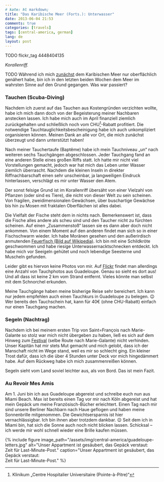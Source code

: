 ```yaml
---
# kate: hl markdown;
title: "Das Karibische Meer (Forts.): Unterwasser"
date: 2013-06-04 21:53
comments: true
categories: [travels]
tags: [central-america, german]
lang: de
layout: post
---
```


TODO flickr_tag 4448404135

*Korallenriff.*

TODO Während ich mich [zunächst](_posts/2013-05-15-das-karibische-meer.md) dem Karibischen Meer nur oberflächlich genähert habe, bin ich in den letzten beiden Wochen dem Meer im wahrsten Sinne auf den Grund gegangen. Was war passiert?

<!--more-->

### Tauchen (Scuba-Diving)

Nachdem ich zuerst auf das Tauchen aus Kostengründen verzichten wollte, habe ich mich dann doch von der Begeisterung meiner Nachbaren anstecken lassen. Ich habe mich auch im April finanziell ziemlich zurückgehalten und schließlich noch vom CHU[^1]-Rabatt profitiert. Die notwendige Tauchtauglichkeitsbescheinigung habe ich auch unkompliziert organisieren können. Meinen Dank an alle vor Ort, die mich zunächst überzeugt und dann unterstützt haben!

Nach meiner Tauchertaufe (Baptême) habe ich mein Tauchniveau „un“ nach weiteren sechs Tauchgängen abgeschlossen. Jeder Tauchgang fand an eine anderen Stelle eines großen Riffs statt. Ich hatte mir nicht viel Vorstellungen gemacht, jedoch war hat mich das Leben unter Wasser ziemlich überrascht. Nachdem die kleinen Inseln in direkter Riffnachbarschaft einen sehr unscheinbar, ja langweiligen Eindruck hinterlassen, verschlägt es mir unter Wasser den Atem.

Der sonst felsige Grund ist im Korallenriff übersäht von einer Vielzahl von Pflanzen (oder sind es Tiere), die nicht von dieser Welt zu sein scheinen. Von fragilen, zweidimensionalen Gewächsen, über buschartige Gewächse bis hin zu Mosen mit fraktalen Oberflächen ist alles dabei.

Die Vielfalt der Fische steht dem in nichts nach. Bemerkenswert ist, dass die Fische alles andere als scheu sind und den Taucher nicht zu fürchten scheinen. Auf einen „Zusammenstoß“ lassen sie es dann aber doch nicht ankommen. Von einem Moment auf den anderen findet man sich so in einer Fischschwarm wieder. Ich habe Moränen gesehen und den außerirdisch anmutenden [Feuerfisch (Bild auf Wikipedia)](http://de.wikipedia.org/wiki/Feuerfisch). Ich bin mit eine Schildkröte geschwommen und habe riesige Unterwassernacktschnecken entdeckt. Ich habe mich vor Seeigeln gehütet und noch lebendige Seesterne und Muscheln gefunden.

Leider gibt es hiervon keine Photos von mir. Auf [Flickr][Gallerie] findet man allerdings eine Anzahl von Tauchphotos aus Guadeloupe. Genau so sieht es dort aus! Und all dass ist keine 2 km vom Strand entfernt. Vieles könnte man selbst mit dem Schnorchel erkunden.

Meine Tauchgänge haben meine bisherige Reise sehr bereichert. Ich kann nur jedem empfehlen auch einen Tauchkurs in Guadeloupe zu belegen. :wink: Wer bereits den Tauchschein hat, kann für 40€ (ohne CHU-Rabatt) einfach nur einen Tauchgang machen.

### Segeln (Nachtrag)

Nachdem ich bei meinem ersten Trip von Saint=François nach Marie-Galante so stolz war mich nicht übergeben zu haben, ließ es sich auf dem Hinweg zum [Festival] (selbe Route nach Marie-Galante) nicht verhinden. Unser Kapitän hat mir stets Mut gemacht und mich gelobt, dass ich der Manschaft nicht im Wege stand, weil es mir so schlecht ging. Ein kleiner Trost dafür, dass ich die über 4 Stunden unter Deck vor mich hingedämmert habe. Auf dem Rückweg habe ich mich zusammenreißen können.

Segeln sieht vom Land soviel leichter aus, als von Bord. Das ist mein Fazit.

### Au Revoir Mes Amis

Am 1. Juni bin ich aus Guadeloupe abgereist und schreibe euch nun aus Miami Beach. Max ist bereits einen Tag vor mir nach Köln abgereist und hat mein Gepäck um meine Französisch-Bücher erleichtert. Einen Tag nach mir sind unsere Berliner Nachbarn nach Haue geflogen und haben meine Sonnenbrille mitgenommen. Die Gewichtsersparnis ist hier vernachlässigbar. Ich bin ihnen aber trotzdem dankbar. :wink: Seit dem ich in Miami bin, hat sich die Sonne auch noch nicht blicken lassen. Schicksal – ich werde mir wohl schnell wieder eine Brille kaufen müssen.

{% include figure image_path="/assets/img/central-america/guadeloupe-letters.jpg" alt="Unser Appartment ist gesäubert, das Gepäck verstaut: <br> Zeit für Last-Minute-Post." caption="Unser Appartment ist gesäubert, das Gepäck verstaut: <br> Zeit für Last-Minute-Post." %}

[Gallerie]: http://www.flickr.com/photos/myobis/sets/72157623874247087/
[Festival]: /2013/05/26/festival-terre-de-blues/
[^1]: Klinikum „Centre Hospitalier Universitaire (Pointe-à-Pitre)“
